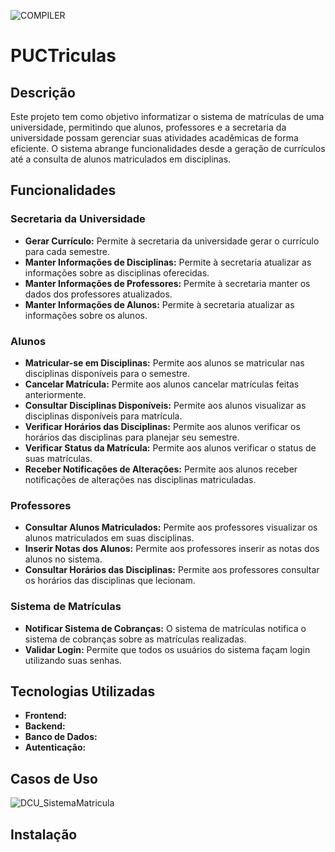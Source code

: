 
![COMPILER](https://github.com/user-attachments/assets/b5e422bf-d139-41c2-b676-9d2c9327f0aa)

# PUCTriculas

## Descrição

Este projeto tem como objetivo informatizar o sistema de matrículas de uma universidade, permitindo que alunos, professores e a secretaria da universidade possam gerenciar suas atividades acadêmicas de forma eficiente. O sistema abrange funcionalidades desde a geração de currículos até a consulta de alunos matriculados em disciplinas.

## Funcionalidades

### Secretaria da Universidade

- **Gerar Currículo:** Permite à secretaria da universidade gerar o currículo para cada semestre.
- **Manter Informações de Disciplinas:** Permite à secretaria atualizar as informações sobre as disciplinas oferecidas.
- **Manter Informações de Professores:** Permite à secretaria manter os dados dos professores atualizados.
- **Manter Informações de Alunos:** Permite à secretaria atualizar as informações sobre os alunos.

### Alunos

- **Matricular-se em Disciplinas:** Permite aos alunos se matricular nas disciplinas disponíveis para o semestre.
- **Cancelar Matrícula:** Permite aos alunos cancelar matrículas feitas anteriormente.
- **Consultar Disciplinas Disponíveis:** Permite aos alunos visualizar as disciplinas disponíveis para matrícula.
- **Verificar Horários das Disciplinas:** Permite aos alunos verificar os horários das disciplinas para planejar seu semestre.
- **Verificar Status da Matrícula:** Permite aos alunos verificar o status de suas matrículas.
- **Receber Notificações de Alterações:** Permite aos alunos receber notificações de alterações nas disciplinas matriculadas.

### Professores

- **Consultar Alunos Matriculados:** Permite aos professores visualizar os alunos matriculados em suas disciplinas.
- **Inserir Notas dos Alunos:** Permite aos professores inserir as notas dos alunos no sistema.
- **Consultar Horários das Disciplinas:** Permite aos professores consultar os horários das disciplinas que lecionam.

### Sistema de Matrículas

- **Notificar Sistema de Cobranças:** O sistema de matrículas notifica o sistema de cobranças sobre as matrículas realizadas.
- **Validar Login:** Permite que todos os usuários do sistema façam login utilizando suas senhas.

## Tecnologias Utilizadas

- **Frontend:**
- **Backend:** 
- **Banco de Dados:** 
- **Autenticação:** 


## Casos de Uso 

![DCU_SistemaMatricula](https://github.com/user-attachments/assets/dde4bffa-4c81-4ac8-b1cc-6f8a28f3a753)



## Instalação


